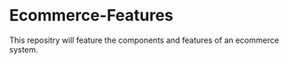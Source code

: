 # Ecommerce-Features
This repositry will feature the components and features of an ecommerce system.
